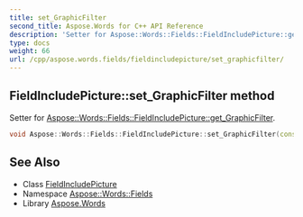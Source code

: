 ```yaml
---
title: set_GraphicFilter
second_title: Aspose.Words for C++ API Reference
description: 'Setter for Aspose::Words::Fields::FieldIncludePicture::get_GraphicFilter.'
type: docs
weight: 66
url: /cpp/aspose.words.fields/fieldincludepicture/set_graphicfilter/
---
```

## FieldIncludePicture::set_GraphicFilter method


Setter for [Aspose::Words::Fields::FieldIncludePicture::get_GraphicFilter](../get_graphicfilter/).

```cpp
void Aspose::Words::Fields::FieldIncludePicture::set_GraphicFilter(const System::String &value)
```

## See Also

* Class [FieldIncludePicture](../)
* Namespace [Aspose::Words::Fields](../../)
* Library [Aspose.Words](../../../)
